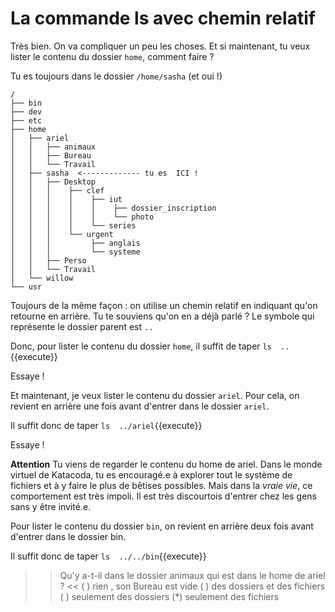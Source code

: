 # La commande ls avec chemin relatif

Très bien. On va compliquer un peu les choses. Et si maintenant, tu veux lister le contenu du dossier `home`, comment faire ?

Tu es toujours dans le dossier `/home/sasha` (et oui !)

```
/
├── bin
├── dev
├── etc
├── home
│   ├── ariel
│   │   ├── animaux
│   │   ├── Bureau
│   │   └── Travail 
│   ├── sasha  <------------- tu es  ICI !
│   │   ├── Desktop 
│   │   │    ├── clef
│   │   │    │    ├── iut
│   │   │    │    │    ├── dossier_inscription
│   │   │    │    │    └── photo 
│   │   │    │    └── series 
│   │   │    └── urgent
│   │   │         ├── anglais
│   │   │         └── systeme 
│   │   ├── Perso
│   │   └── Travail 
│   └── willow
└── usr
``` 


Toujours de la même façon : on utilise un chemin relatif en indiquant qu'on retourne en arrière. Tu te souviens qu'on en a déjà parlé ?
Le symbole qui représente le dossier parent est `..`

Donc, pour lister le contenu du dossier `home`, il  suffit de taper `ls  ..`{{execute}}

Essaye !

Et maintenant, je veux lister le contenu du dossier `ariel`. Pour cela, on revient en arrière une fois avant d'entrer dans le dossier `ariel`.

Il suffit donc de taper `ls  ../ariel`{{execute}}

Essaye !

**Attention** Tu viens de regarder le contenu du home de ariel. Dans le monde virtuel de Katacoda, tu es encouragé.e à explorer tout le système de fichiers et à y faire le plus de bêtises possibles.
Mais dans la *vraie vie*, ce comportement est très impoli. Il est très discourtois d'entrer chez les gens sans y être invité.e.

Pour lister le contenu du dossier `bin`, on revient en arrière deux fois avant d'entrer dans le dossier bin.

Il suffit donc de taper `ls  ../../bin`{{execute}}


>> Qu'y a-t-il dans le dossier animaux qui est dans le home de ariel ? <<
( ) rien , son Bureau est vide
( ) des dossiers et des fichiers
( ) seulement des dossiers
(*) seulement des fichiers
